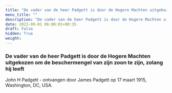 ```yaml
---
title: "De vader van de heer Padgett is door de Hogere Machten uitgekozen om de beschermengel van zijn zoon te zijn, zolang hij leeft"
menu_title: ""
description: "De vader van de heer Padgett is door de Hogere Machten uitgekozen om de beschermengel van zijn zoon te zijn, zolang hij leeft"
date: 2023-09-01 06:00:01+00:35
draft: False
hidden: True
weight:
---
```

### De vader van de heer Padgett is door de Hogere Machten uitgekozen om de beschermengel van zijn zoon te zijn, zolang hij leeft

John H Padgett - ontvangen door James Padgett op 17 maart 1915, Washington, DC, USA.
